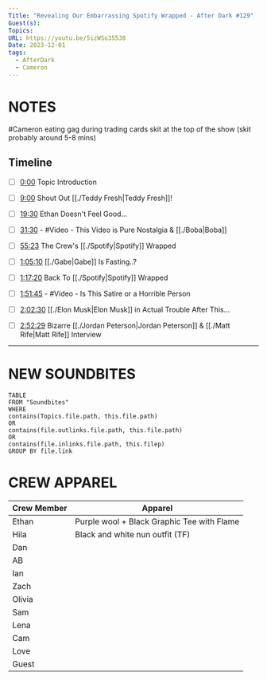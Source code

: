 ```yaml
---
Title: "Revealing Our Embarrassing Spotify Wrapped - After Dark #129"
Guest(s): 
Topics: 
URL: https://youtu.be/5izWSo355J8
Date: 2023-12-01
tags:
  - AfterDark
  - Cameron
---
```

# NOTES
#Cameron eating gag during trading cards skit at the top of the show (skit probably around 5-8 mins)

## Timeline
- [ ] [0:00](https://www.youtube.com/watch?v=5izWSo355J8&t=0s) Topic Introduction
- [ ] [9:00](https://www.youtube.com/watch?v=5izWSo355J8&t=540s) Shout Out [[./Teddy Fresh|Teddy Fresh]]!
- [ ] [19:30](https://www.youtube.com/watch?v=5izWSo355J8&t=1170s) Ethan Doesn't Feel Good...
- [ ] [31:30](https://www.youtube.com/watch?v=5izWSo355J8&t=1890s) - #Video - This Video is Pure Nostalgia & [[./Boba|Boba]]
- [ ] [55:23](https://www.youtube.com/watch?v=5izWSo355J8&t=3323s) The Crew's [[./Spotify|Spotify]] Wrapped
- [ ] [1:05:10](https://www.youtube.com/watch?v=5izWSo355J8&t=3910s) [[./Gabe|Gabe]] Is Fasting..?
- [ ] [1:17:20](https://www.youtube.com/watch?v=5izWSo355J8&t=4640s) Back To [[./Spotify|Spotify]] Wrapped
- [ ] [1:51:45](https://www.youtube.com/watch?v=5izWSo355J8&t=6705s) - #Video - Is This Satire or a Horrible Person
- [ ] [2:02:30](https://www.youtube.com/watch?v=5izWSo355J8&t=7350s) [[./Elon Musk|Elon Musk]] in Actual Trouble After This...
- [ ] [2:52:29](https://www.youtube.com/watch?v=5izWSo355J8&t=10349s) Bizarre [[./Jordan Peterson|Jordan Peterson]] & [[./Matt Rife|Matt Rife]] Interview


___
# NEW SOUNDBITES
``` dataview
TABLE
FROM "Soundbites"
WHERE 
contains(Topics.file.path, this.file.path) 
OR 
contains(file.outlinks.file.path, this.file.path)
OR
contains(file.inlinks.file.path, this.filep)
GROUP BY file.link
```

# CREW APPAREL
| Crew Member | Apparel |
| ----------- | ------- |
| Ethan       | Purple wool + Black Graphic Tee with Flame        |
| Hila        | Black and white nun outfit (TF)        |
| Dan         |         |
| AB          |         |
| Ian         |         |
| Zach        |         |
| Olivia      |         |
| Sam         |         |
| Lena        |         |
| Cam         |         |
| Love        |         |
| Guest       |         |

